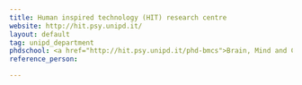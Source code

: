 ```yaml
---
title: Human inspired technology (HIT) research centre
website: http://hit.psy.unipd.it/
layout: default
tag: unipd_department
phdschool: <a href="http://hit.psy.unipd.it/phd-bmcs">Brain, Mind and Computer Science</a>
reference_person: 

---
```

